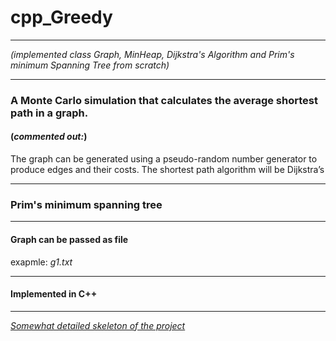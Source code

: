 # cpp_Greedy


---

*(implemented class Graph, MinHeap, Dijkstra's Algorithm and Prim's minimum Spanning Tree from scratch)*

---
### A Monte Carlo simulation that calculates the average shortest path in a graph. 
#### (_commented out:_)
The graph can be generated using a pseudo-random number generator to produce edges and their costs. 
The shortest path algorithm will be Dijkstra’s

---
### Prim's minimum spanning tree

---
#### Graph can be passed as file
exapmle: _g1.txt_

---
#### Implemented in C++

---
[_Somewhat detailed skeleton of the project_](TODO.md)

